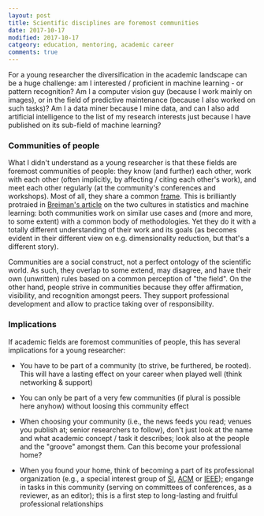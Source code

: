 ```yaml
---
layout: post
title: Scientific disciplines are foremost communities
date: 2017-10-17
modified: 2017-10-17
catgeory: education, mentoring, academic career
comments: true
---
```


For a young researcher the diversification in the academic landscape can be a huge challenge: am I interested / proficient in machine learning - or pattern recognition? Am I a computer vision guy (because I work mainly on images), or in the field of predictive maintenance (because I also worked on such tasks)? Am I a data miner because I mine data, and can I also add artificial intelligence to the list of my research interests just because I have published on its sub-field of machine learning?

### Communities of people

What I didn't understand as a young researcher is that these fields are foremost communities of people: they know (and further) each other, work with each other (often implicitly, by affecting / citing each other's work), and meet each other regularly (at the community's conferences and workshops). Most of all, they share a common [frame](https://en.wikipedia.org/wiki/Framing_(social_sciences)). This is brilliantly protraied in [Breiman's article](http://www2.math.uu.se/~thulin/mm/breiman.pdf) on the two cultures in statistics and machine learning: both communities work on similar use cases and (more and more, to some extent) with a common body of methodologies. Yet they do it with a totally different understanding of their work and its goals (as becomes evident in their different view on e.g. dimensionality reduction, but that's a different story). 

Communities are a social construct, not a perfect ontology of the scientific world. As such, they overlap to some extend, may disagree, and have their own (unwritten) rules based on a common perception of "the field". On the other hand, people strive in communities because they offer affirmation, visibility, and recognition amongst peers. They support professional development and allow to practice taking over of responsibility.

### Implications

If academic fields are foremost communities of people, this has several implications for a young researcher:

* You have to be part of a community (to strive, be furthered, be rooted). This will have a lasting effect on your career when played well (think networking & support)

* You can only be part of a very few communities (if plural is possible here anyhow) without loosing this community effect

* When choosing your community (i.e., the news feeds you read; venues you publish at; senior researchers to follow), don't just look at the name and what academic concept / task it describes; look also at the people and the "groove" amongst them. Can this become your professional home?

* When you found your home, think of becoming a part of its professional organization (e.g., a special interest group of [SI](http://www.s-i.ch/en/fachgruppen-und-sektionen/), [ACM](http://www.acm.org/sigs/) or [IEEE](https://www.ieee.org/membership-catalog/societies.html?N=4294925302)); engange in tasks in this community (serving on committees of conferences, as a reviewer, as an editor); this is a first step to long-lasting and fruitful professional relationships